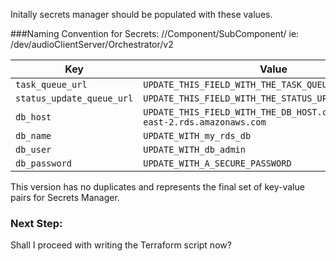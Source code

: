 Initally secrets manager should be populated with these values.  


###Naming Convention for Secrets:
<dev or prod>/<shortRepoName>/Component/SubComponent/<version>
ie:
/dev/audioClientServer/Orchestrator/v2



| **Key**                    | **Value**                                                                                  |
|----------------------------|--------------------------------------------------------------------------------------------|
| `task_queue_url`            | `UPDATE_THIS_FIELD_WITH_THE_TASK_QUEUE_URL`                                                |
| `status_update_queue_url`   | `UPDATE_THIS_FIELD_WITH_THE_STATUS_UPDATE_QUEUE_URL`                                       |
| `db_host`                   | `UPDATE_THIS_FIELD_WITH_THE_DB_HOST.cny2uiqswlls.us-east-2.rds.amazonaws.com`              |
| `db_name`                   | `UPDATE_WITH_my_rds_db`                                                                    |
| `db_user`                   | `UPDATE_WITH_db_admin`                                                                     |
| `db_password`               | `UPDATE_WITH_A_SECURE_PASSWORD`                                                            |

This version has no duplicates and represents the final set of key-value pairs for Secrets Manager.

### Next Step:
Shall I proceed with writing the Terraform script now?
